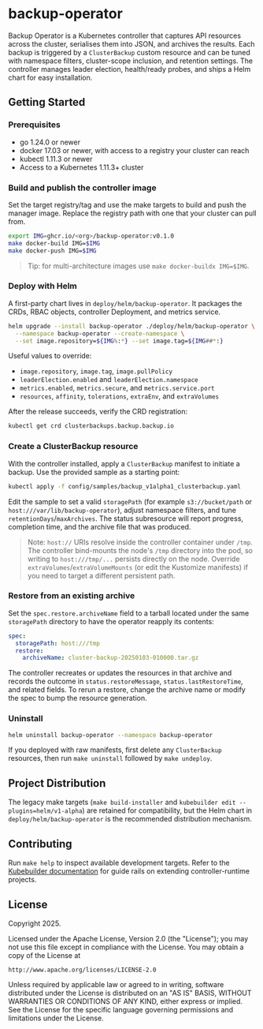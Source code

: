 # backup-operator

Backup Operator is a Kubernetes controller that captures API resources across the
cluster, serialises them into JSON, and archives the results. Each backup is
triggered by a `ClusterBackup` custom resource and can be tuned with namespace
filters, cluster-scope inclusion, and retention settings. The controller manages
leader election, health/ready probes, and ships a Helm chart for easy
installation.

## Getting Started

### Prerequisites
- go 1.24.0 or newer
- docker 17.03 or newer, with access to a registry your cluster can reach
- kubectl 1.11.3 or newer
- Access to a Kubernetes 1.11.3+ cluster

### Build and publish the controller image

Set the target registry/tag and use the make targets to build and push the
manager image. Replace the registry path with one that your cluster can pull
from.

```sh
export IMG=ghcr.io/<org>/backup-operator:v0.1.0
make docker-build IMG=$IMG
make docker-push IMG=$IMG
```

> Tip: for multi-architecture images use `make docker-buildx IMG=$IMG`.

### Deploy with Helm

A first-party chart lives in `deploy/helm/backup-operator`. It packages the
CRDs, RBAC objects, controller Deployment, and metrics service.

```sh
helm upgrade --install backup-operator ./deploy/helm/backup-operator \
  --namespace backup-operator --create-namespace \
  --set image.repository=${IMG%:*} --set image.tag=${IMG##*:}
```

Useful values to override:
- `image.repository`, `image.tag`, `image.pullPolicy`
- `leaderElection.enabled` and `leaderElection.namespace`
- `metrics.enabled`, `metrics.secure`, and `metrics.service.port`
- `resources`, `affinity`, `tolerations`, `extraEnv`, and `extraVolumes`

After the release succeeds, verify the CRD registration:

```sh
kubectl get crd clusterbackups.backup.backup.io
```

### Create a ClusterBackup resource

With the controller installed, apply a `ClusterBackup` manifest to initiate a
backup. Use the provided sample as a starting point:

```sh
kubectl apply -f config/samples/backup_v1alpha1_clusterbackup.yaml
```

Edit the sample to set a valid `storagePath` (for example `s3://bucket/path` or
`host:///var/lib/backup-operator`), adjust namespace filters, and tune
`retentionDays`/`maxArchives`. The status subresource will report progress,
completion time, and the archive file that was produced.

> Note: `host://` URIs resolve inside the controller container under `/tmp`.
> The controller bind-mounts the node's `/tmp` directory into the pod, so
> writing to `host:///tmp/...` persists directly on the node. Override
> `extraVolumes`/`extraVolumeMounts` (or edit the Kustomize manifests) if you
> need to target a different persistent path.

### Restore from an existing archive

Set the `spec.restore.archiveName` field to a tarball located under the same
`storagePath` directory to have the operator reapply its contents:

```yaml
spec:
  storagePath: host:///tmp
  restore:
    archiveName: cluster-backup-20250103-010000.tar.gz
```

The controller recreates or updates the resources in that archive and records
the outcome in `status.restoreMessage`, `status.lastRestoreTime`, and related
fields. To rerun a restore, change the archive name or modify the spec to bump
the resource generation.

### Uninstall

```sh
helm uninstall backup-operator --namespace backup-operator
```

If you deployed with raw manifests, first delete any `ClusterBackup` resources,
then run `make uninstall` followed by `make undeploy`.

## Project Distribution

The legacy make targets (`make build-installer` and `kubebuilder edit
--plugins=helm/v1-alpha`) are retained for compatibility, but the Helm chart in
`deploy/helm/backup-operator` is the recommended distribution mechanism.

## Contributing

Run `make help` to inspect available development targets. Refer to the
[Kubebuilder documentation](https://book.kubebuilder.io/introduction.html) for
guide rails on extending controller-runtime projects.

## License

Copyright 2025.

Licensed under the Apache License, Version 2.0 (the "License");
you may not use this file except in compliance with the License.
You may obtain a copy of the License at

    http://www.apache.org/licenses/LICENSE-2.0

Unless required by applicable law or agreed to in writing, software
distributed under the License is distributed on an "AS IS" BASIS,
WITHOUT WARRANTIES OR CONDITIONS OF ANY KIND, either express or implied.
See the License for the specific language governing permissions and
limitations under the License.
